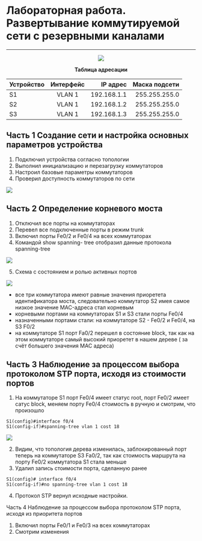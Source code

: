 # Лабораторная работа. Развертывание коммутируемой сети с резервными каналами
_ _ _
<p align="center">
<image src="https://github.com/LLlMEJIb87/OTUS-learning/blob/master/13.%20STP/topologiya.PNG">
</p>
<div align="center">

__Таблица адресации__

| Устройство       | Интерфейс         | IP адрес  | Маска подсети |
| ------------- |:------------------:|------------------:|------------------:|
| S1 | VLAN 1 | 192.168.1.1 | 255.255.255.0 |
| S2 | VLAN 1 | 192.168.1.2 | 255.255.255.0 |
| S3 | VLAN 1 | 192.168.1.3 | 255.255.255.0 |
</div>

## Часть 1 Создание сети и настройка основных параметров устройства
1. Подключил устройства согласно топологии
2. Выполнил инициализацию и перезагрузку коммутаторов
3. Настроил базовые параметры коммутаторов
4. Проверил доступность коммутаторов по сети
<image src="https://github.com/LLlMEJIb87/OTUS-learning/blob/master/13.%20STP/ping_S1_to_S2_S3.PNG">

## Часть 2 Определение корневого моста
1. Отключил все порты на коммутаторах
2. Перевел все подключенные порты в режим trunk
3. Включил порты Fe0/2 и Fe0/4 на всех коммутаторах
4. Командой show spanning- tree отобразил данные протокола spanning-tree
<image src="https://github.com/LLlMEJIb87/OTUS-learning/blob/master/13.%20STP/show_spannig-tree_1.PNG">

5. Cхема с состоянием и ролью активных портов
<image src="https://github.com/LLlMEJIb87/OTUS-learning/blob/master/13.%20STP/rol_portov_1.PNG">

- все три коммутатора имеют равные значения приоретета идентификатора моста, следовательно коммутатор S2 имея самое низкое значение MAC-адреса стал корневым
- корневыми портами на коммутаторах S1 и S3 стали порты Fe0/4 
- назначенными портами стали: на коммутаторе S2 - Fe0/2 и Fe0/4, на S3 F0/2
- на коммутаторе S1 порт Fa0/2 перешел в состояние block, так как на этом коммутаторе самый высокий приоретет в нашем дереве ( за счёт большего значения MAC адреса)


## Часть 3 Наблюдение за процессом выбора протоколом STP порта, исходя из стоимости портов
1. На коммутаторе S1 порт Fe0/4 имеет статус root, порт Fe0/2 имеет сатус block, меняем  порту Fe0/4 стоимость в ручную и смотрим, что произошло
```
S1(config)#interface f0/4
S1(config-if)#spanning-tree vlan 1 cost 18
```
<image src="https://github.com/LLlMEJIb87/OTUS-learning/blob/master/13.%20STP/show_spannig-tree_2.png">

2. Видим, что топология дерева изменилась, заблокированный порт теперь на коммутаторе S3 Fa0/2, так как стоимость маршрута на порту Fe0/2 коммутатора S1 стала меньше
3. Удалил запись стоимости порта, сделанную ранее
```
S1(config)# interface f0/4
S1(config-if)#no spanning-tree vlan 1 cost 18
```
4. Протокол STP вернул исходные настройки.

Часть 4 Наблюдение за процессом выбора протоколом STP порта, исходя из приоритета портов
1. Включил порты Fe0/1 и Fe0/3 на всех коммутаторах
2. Cмотрим изменения
